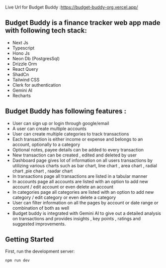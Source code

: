 Live Url for Budget Buddy :https://budget-buddy-org.vercel.app/
## Budget Buddy is a finance tracker web app made with following tech stack:
- Next Js
- Typescript
- Hono Js
- Neon Db (PostgresSql)
- Drizzle Orm
- React Query
- ShadCn
- Tailwind CSS
- Clerk for authentication
- Gemini AI
- Recharts

## Budget Buddy has following features :
- User can sign up or login through google/email
- A user can create multiple accounts
- User can create multiple categories to track transactions
- Each transaction is either income or expense and belongs to an account, optionally to a category
- Optional notes, payee details can be added to every transaction
- New transaction can be created , edited and deleted by user
- Dashboard page gives lot of information on all users transactions by utilizing various charts such as bar chart, line chart , area chart , radial chart ,pie chart , raadar chart
- In transactions page all transactions are listed in a tabular manner
- In accounts page all accounts are listed with an option to add new account / edit account or even delete an account
- In categories page all categories are listed with an option to add new category / edit category or even delete a category
- User can filter information on all the pages by account or date range or combination of both as well
- Budget buddy is integrated with Gemini AI to give out a detailed analysis on transactions and provides insights , key points , ratings and suggested improvements.
  
## Getting Started

First, run the development server:

```bash
npm run dev
```

